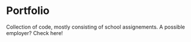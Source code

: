 Portfolio
=========

Collection of  code, mostly consisting of school assignements. A possible employer? Check here! 
